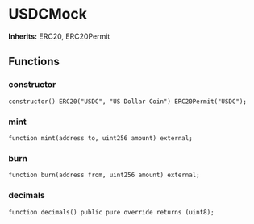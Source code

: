 # USDCMock
**Inherits:**
ERC20, ERC20Permit


## Functions
### constructor


```solidity
constructor() ERC20("USDC", "US Dollar Coin") ERC20Permit("USDC");
```

### mint


```solidity
function mint(address to, uint256 amount) external;
```

### burn


```solidity
function burn(address from, uint256 amount) external;
```

### decimals


```solidity
function decimals() public pure override returns (uint8);
```

